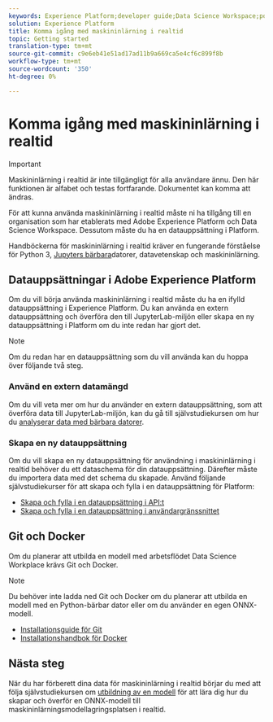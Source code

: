 ```yaml
---
keywords: Experience Platform;developer guide;Data Science Workspace;popular topics;Real time machine learning;
solution: Experience Platform
title: Komma igång med maskininlärning i realtid
topic: Getting started
translation-type: tm+mt
source-git-commit: c9e6eb41e51ad17ad11b9a669ca5e4cf6c899f8b
workflow-type: tm+mt
source-wordcount: '350'
ht-degree: 0%

---
```



# Komma igång med maskininlärning i realtid

>[!IMPORTANT]
>Maskininlärning i realtid är inte tillgängligt för alla användare ännu. Den här funktionen är alfabet och testas fortfarande. Dokumentet kan komma att ändras.

För att kunna använda maskininlärning i realtid måste ni ha tillgång till en organisation som har etablerats med Adobe Experience Platform och Data Science Workspace. Dessutom måste du ha en datauppsättning i Platform.

Handböckerna för maskininlärning i realtid kräver en fungerande förståelse för Python 3, [Jupyters bärbara](../jupyterlab/overview.md)datorer, datavetenskap och maskininlärning.

## Datauppsättningar i Adobe Experience Platform

Om du vill börja använda maskininlärning i realtid måste du ha en ifylld datauppsättning i Experience Platform. Du kan använda en extern datauppsättning och överföra den till JupyterLab-miljön eller skapa en ny datauppsättning i Platform om du inte redan har gjort det.

>[!NOTE]
>Om du redan har en datauppsättning som du vill använda kan du hoppa över följande två steg.

### Använd en extern datamängd

Om du vill veta mer om hur du använder en extern datauppsättning, som att överföra data till JupyterLab-miljön, kan du gå till självstudiekursen om hur du [analyserar data med bärbara datorer](../jupyterlab/analyze-your-data.md#external-data).

### Skapa en ny datauppsättning

Om du vill skapa en ny datauppsättning för användning i maskininlärning i realtid behöver du ett dataschema för din datauppsättning. Därefter måste du importera data med det schema du skapade. Använd följande självstudiekurser för att skapa och fylla i en datauppsättning för Platform:

- [Skapa och fylla i en datauppsättning i API:t](../../catalog/datasets/create.md)
- [Skapa och fylla i en datauppsättning i användargränssnittet](../../ingestion/tutorials/ingest-batch-data.md)

## Git och Docker

Om du planerar att utbilda en modell med arbetsflödet Data Science Workplace krävs Git och Docker.

>[!NOTE]
>Du behöver inte ladda ned Git och Docker om du planerar att utbilda en modell med en Python-bärbar dator eller om du använder en egen ONNX-modell.

- [Installationsguide för Git](https://git-scm.com/book/en/v2/Getting-Started-Installing-Git)
- [Installationshandbok för Docker](https://docs.docker.com/get-docker/)

## Nästa steg

När du har förberett dina data för maskininlärning i realtid börjar du med att följa självstudiekursen om [utbildning av en modell](./training-ml-model.md) för att lära dig hur du skapar och överför en ONNX-modell till maskininlärningsmodellagringsplatsen i realtid.

